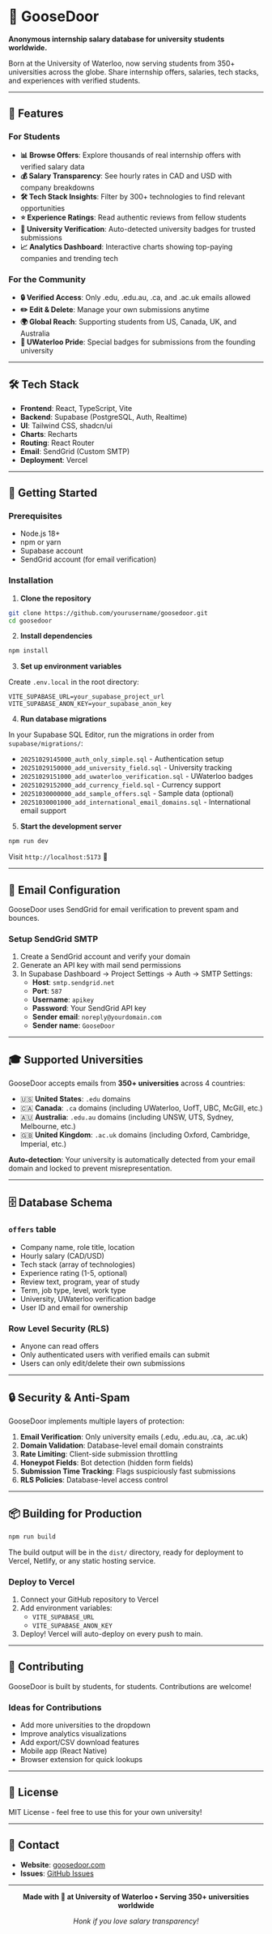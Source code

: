 # 🪿 GooseDoor

**Anonymous internship salary database for university students worldwide.**

Born at the University of Waterloo, now serving students from 350+ universities across the globe. Share internship offers, salaries, tech stacks, and experiences with verified students.

---

## 🌟 Features

### For Students
- **📊 Browse Offers**: Explore thousands of real internship offers with verified salary data
- **💰 Salary Transparency**: See hourly rates in CAD and USD with company breakdowns
- **🛠️ Tech Stack Insights**: Filter by 300+ technologies to find relevant opportunities
- **⭐ Experience Ratings**: Read authentic reviews from fellow students
- **🏫 University Verification**: Auto-detected university badges for trusted submissions
- **📈 Analytics Dashboard**: Interactive charts showing top-paying companies and trending tech

### For the Community
- **🔒 Verified Access**: Only .edu, .edu.au, .ca, and .ac.uk emails allowed
- **✏️ Edit & Delete**: Manage your own submissions anytime
- **🌍 Global Reach**: Supporting students from US, Canada, UK, and Australia
- **🪿 UWaterloo Pride**: Special badges for submissions from the founding university

---

## 🛠️ Tech Stack

- **Frontend**: React, TypeScript, Vite
- **Backend**: Supabase (PostgreSQL, Auth, Realtime)
- **UI**: Tailwind CSS, shadcn/ui
- **Charts**: Recharts
- **Routing**: React Router
- **Email**: SendGrid (Custom SMTP)
- **Deployment**: Vercel

---

## 🚀 Getting Started

### Prerequisites
- Node.js 18+
- npm or yarn
- Supabase account
- SendGrid account (for email verification)

### Installation

1. **Clone the repository**
```bash
git clone https://github.com/yourusername/goosedoor.git
cd goosedoor
```

2. **Install dependencies**
```bash
npm install
```

3. **Set up environment variables**

Create `.env.local` in the root directory:
```env
VITE_SUPABASE_URL=your_supabase_project_url
VITE_SUPABASE_ANON_KEY=your_supabase_anon_key
```

4. **Run database migrations**

In your Supabase SQL Editor, run the migrations in order from `supabase/migrations/`:
- `20251029145000_auth_only_simple.sql` - Authentication setup
- `20251029150000_add_university_field.sql` - University tracking
- `20251029151000_add_uwaterloo_verification.sql` - UWaterloo badges
- `20251029152000_add_currency_field.sql` - Currency support
- `20251030000000_add_sample_offers.sql` - Sample data (optional)
- `20251030001000_add_international_email_domains.sql` - International email support

5. **Start the development server**
```bash
npm run dev
```

Visit `http://localhost:5173` 🎉

---

## 📧 Email Configuration

GooseDoor uses SendGrid for email verification to prevent spam and bounces.

### Setup SendGrid SMTP

1. Create a SendGrid account and verify your domain
2. Generate an API key with mail send permissions
3. In Supabase Dashboard → Project Settings → Auth → SMTP Settings:
   - **Host**: `smtp.sendgrid.net`
   - **Port**: `587`
   - **Username**: `apikey`
   - **Password**: Your SendGrid API key
   - **Sender email**: `noreply@yourdomain.com`
   - **Sender name**: `GooseDoor`

---

## 🎓 Supported Universities

GooseDoor accepts emails from **350+ universities** across 4 countries:

- 🇺🇸 **United States**: `.edu` domains
- 🇨🇦 **Canada**: `.ca` domains (including UWaterloo, UofT, UBC, McGill, etc.)
- 🇦🇺 **Australia**: `.edu.au` domains (including UNSW, UTS, Sydney, Melbourne, etc.)
- 🇬🇧 **United Kingdom**: `.ac.uk` domains (including Oxford, Cambridge, Imperial, etc.)

**Auto-detection**: Your university is automatically detected from your email domain and locked to prevent misrepresentation.

---

## 🗄️ Database Schema

### `offers` table
- Company name, role title, location
- Hourly salary (CAD/USD)
- Tech stack (array of technologies)
- Experience rating (1-5, optional)
- Review text, program, year of study
- Term, job type, level, work type
- University, UWaterloo verification badge
- User ID and email for ownership

### Row Level Security (RLS)
- Anyone can read offers
- Only authenticated users with verified emails can submit
- Users can only edit/delete their own submissions

---

## 🔒 Security & Anti-Spam

GooseDoor implements multiple layers of protection:

1. **Email Verification**: Only university emails (.edu, .edu.au, .ca, .ac.uk)
2. **Domain Validation**: Database-level email domain constraints
3. **Rate Limiting**: Client-side submission throttling
4. **Honeypot Fields**: Bot detection (hidden form fields)
5. **Submission Time Tracking**: Flags suspiciously fast submissions
6. **RLS Policies**: Database-level access control

---

## 📦 Building for Production

```bash
npm run build
```

The build output will be in the `dist/` directory, ready for deployment to Vercel, Netlify, or any static hosting service.

### Deploy to Vercel

1. Connect your GitHub repository to Vercel
2. Add environment variables:
   - `VITE_SUPABASE_URL`
   - `VITE_SUPABASE_ANON_KEY`
3. Deploy! Vercel will auto-deploy on every push to main.

---

## 🤝 Contributing

GooseDoor is built by students, for students. Contributions are welcome!

### Ideas for Contributions
- Add more universities to the dropdown
- Improve analytics visualizations
- Add export/CSV download features
- Mobile app (React Native)
- Browser extension for quick lookups

---

## 📄 License

MIT License - feel free to use this for your own university!

---

## 💬 Contact

- **Website**: [goosedoor.com](https://goosedoor.com)
- **Issues**: [GitHub Issues](https://github.com/yourusername/goosedoor/issues)

---

<div align="center">
  <p><strong>Made with 🪿 at University of Waterloo • Serving 350+ universities worldwide</strong></p>
  <p><em>Honk if you love salary transparency!</em></p>
</div>

